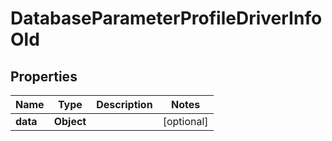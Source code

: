 

# DatabaseParameterProfileDriverInfoOld


## Properties

Name | Type | Description | Notes
------------ | ------------- | ------------- | -------------
**data** | **Object** |  |  [optional]



